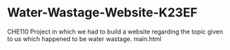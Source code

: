 # Water-Wastage-Website-K23EF
CHE110 Project in which we had to build a website regarding the topic given to us which happened to be water wastage.
main.html

